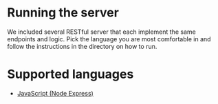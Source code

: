 # Running the server

We included several RESTful server that each implement the same endpoints and logic.
Pick the language you are most comfortable in and follow the instructions in the directory on how to run.

# Supported languages

- [JavaScript (Node Express)](node/README.md)

<!-- * [.NET](dotnet/README.md) -->
<!-- * [Go (net/http)](go/README.md) -->
<!-- * [Java (Spark)](java/README.md) -->
<!-- * [PHP (Slim)](php-slim/README.md) -->
<!-- * [PHP](php/README.md) -->
<!-- * [Python (Flask)](python/README.md) -->
<!-- * [Ruby (Sinatra)](ruby/README.md) -->
